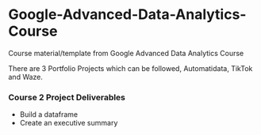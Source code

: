 # Google-Advanced-Data-Analytics-Course
Course material/template from Google Advanced Data Analytics Course

There are 3 Portfolio Projects which can be followed, Automatidata, TikTok and Waze.

### Course 2 Project Deliverables
- Build a dataframe
- Create an executive summary
